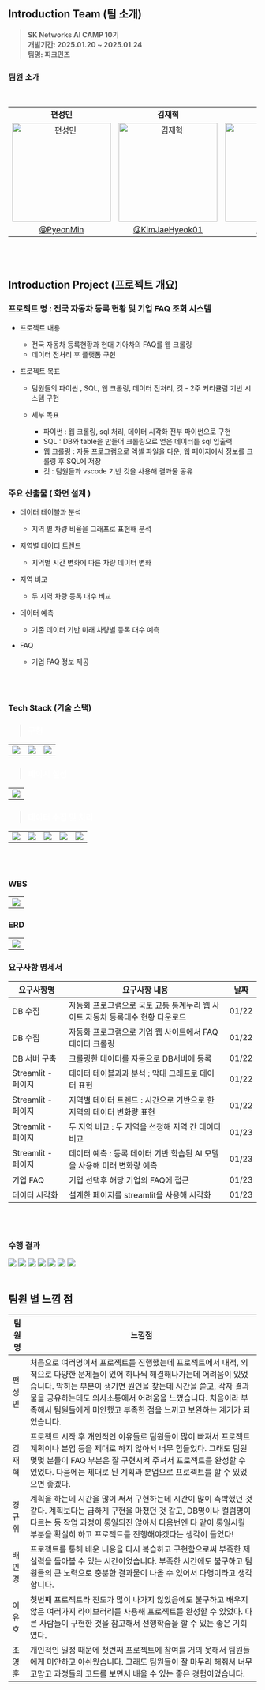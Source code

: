  
## Introduction Team (팀 소개)
> **SK Networks AI CAMP 10기** <br/> **개발기간: 2025.01.20 ~ 2025.01.24** <br/> **팀명: 피크민즈** 
### 팀원 소개
<table align=center>
  <tbody>
    <tr>
    <br>
      <td align=center><b>편성민</b></td>
      <td align=center><b>김재혁</b></td>
      <td align=center><b>경규휘</b></td>
      <td align=center><b>배민경</b></td>
      <td align=center><b>이유호</b></td>
      <td align=center><b>조영훈</b></td>
    </tr>
    <tr>
      <td align="center">
         <img src="https://github.com/SKNETWORKS-FAMILY-AICAMP/SKN10-1st-2Team/blob/main/img/red.png" width="200px;" alt="편성민"/>
      </td>
      <td align="center">
          <img src="https://github.com/SKNETWORKS-FAMILY-AICAMP/SKN10-1st-2Team/blob/main/img/blue.png" width="200px;" alt="김재혁"/>
      </td>
      <td align="center">
          <img src="https://github.com/SKNETWORKS-FAMILY-AICAMP/SKN10-1st-2Team/blob/main/img/ice.png" width="200px;" alt="경규휘"/>
      </td>
      <td align="center">
          <img src="https://github.com/SKNETWORKS-FAMILY-AICAMP/SKN10-1st-2Team/blob/main/img/yellow.png" width="200px;" alt="배민경"/>
      </td>
       <td align="center">
          <img src="https://github.com/SKNETWORKS-FAMILY-AICAMP/SKN10-1st-2Team/blob/main/img/stone.png" width="200px;" alt="이유호"/>
      </td>
       <td align="center">
          <img src="https://github.com/SKNETWORKS-FAMILY-AICAMP/SKN10-1st-2Team/blob/main/img/purple.png" width="200px;" alt="경규희"/>
      </td>
    </tr>
    <tr>
      <td><a href="https://github.com/PyeonMin"><div align=center>@PyeonMin</div></a></td>
      <td><a href="https://github.com/KimJaeHyeok01"><div align=center>@KimJaeHyeok01</div></a></td>
      <td><a href="https://github.com/kqe123"><div align=center>@kqe123</div></a></td>
      <td><a href="https://github.com/baeminkyeong"><div align=center>@baeminkyeong</div></a></td>
      <td><a href="https://github.com/netsma"><div align=center>@netsma</div></a></td>
      <td><a href="https://github.com/yhcho0319"><div align=center>@yhcho0319</div></a></td>
    </tr>
  </tbody>
</table>
<br>
</br>


## Introduction Project (프로젝트 개요)
### 프로젝트 명 : 전국 자동차 등록 현황 및 기업 FAQ 조회 시스템
- 프로젝트 내용
  
    - 전국 자동차 등록현황과 현대 기아차의 FAQ를 웹 크롤링
    - 데이터 전처리 후 플랫폼 구현

- 프로젝트 목표
  - 팀원들의 파이썬 , SQL, 웹 크롤링, 데이터 전처리, 깃 - 2주 커리큘럼 기반 시스템 구현

  - 세부 목표
    - 파이썬 : 웹 크롤링, sql 처리, 데이터 시각화 전부 파이썬으로 구현
    - SQL : DB와 table을 만들어 크롤링으로 얻은 데이터를 sql 입출력
    - 웹 크롤링 : 자동 프로그램으로 엑셀 파일을 다운, 웹 페이지에서 정보를 크롤링 후 SQL에 저장
    - 깃 : 팀원들과 vscode 기반 깃을 사용해 결과물 공유
      

### 주요 산출물 ( 화면 설계 )

- 데이터 테이블과 분석
  
	- 지역 별 차량 비율을 그래프로 표현해 분석
   
- 지역별 데이터 트렌드
  
	- 지역별 시간 변화에 따른 차량 데이터 변화
- 지역 비교
  
	- 두 지역 차량 등록 대수 비교
   
- 데이터 예측
  
	- 기존 데이터 기반 미래 차량별 등록 대수 예측
   
- FAQ
  
	- 기업 FAQ 정보 제공  

<br>
</br>



### Tech Stack (기술 스택)

>### <span style="color:white"> 구현</span>
<table>
  <tr>
    <td><img src="https://img.shields.io/badge/VScode-007ACC?style=for-the-badge&logo=Vscode&logoColor=white"/></td>
    <td><img src="https://img.shields.io/badge/Git-F05032?style=for-the-badge&logo=Git&logoColor=white"/></td>
    <td><img src="https://img.shields.io/badge/GitHub-181717?style=for-the-badge&logo=GitHub&logoColor=white"/></td>
  </tr>  
</table>

>### <span style="color:white"> 페이지 설정 </span>
<table>
  <tr>
    <td><img src="https://img.shields.io/badge/-Streamlit-FF4B4B?style=for-the-badge&logo=streamlit&logoColor=white"/></td>
  </tr>
</table>

>### <span style="color:white"> 데이터 수집 및 처리 </span>
<table>
  <tr>
    <td><img src="https://img.shields.io/badge/python-3776AB?style=for-the-badge&logo=python&logoColor=white"/></td>
    <td><img src="https://img.shields.io/badge/Selenium-43B02A?style=for-the-badge&logo=selenium&logoColor=white"/></td>
    <td><img src="https://img.shields.io/badge/pandas-150458?style=for-the-badge&logo=pandas&logoColor=white"/></td>
    <td><img src="https://img.shields.io/badge/Plotly-3F4F75?style=for-the-badge&logo=Plotly&logoColor=white"/></td>
    <td><img src="https://img.shields.io/badge/mysql-4479A1?style=for-the-badge&logo=mysql&logoColor=white"/></td>
  </tr>
</table>
<br>
</br>


### WBS

<table>
  <tr>
    <td><img src="https://github.com/SKNETWORKS-FAMILY-AICAMP/SKN10-1st-2Team/blob/main/img/wbs_01.png"/></td>
  </tr>  
</table>


### ERD

<table>
  <tr>
    <td><img src="https://github.com/SKNETWORKS-FAMILY-AICAMP/SKN10-1st-2Team/blob/main/img/erd_01.png"/></td>
  </tr>  
</table>


### 요구사항 명세서
|요구사항명|요구사항 내용|날짜|
|---|---|---|
|DB 수집|자동화 프로그램으로 국토 교통 통계누리 웹 사이트 자동차 등록대수 현황 다운로드|01/22|
|DB 수집|자동화 프로그램으로 기업 웹 사이트에서 FAQ 데이터 크롤링|01/22|
|DB 서버 구축|크롤링한 데이터를 자동으로 DB서버에 등록|01/22|
|Streamlit - 페이지|데이터 테이블과과 분석 : 막대 그래프로 데이터 표현|01/22|
|Streamlit - 페이지|지역별 데이터 트렌드 : 시간으로 기반으로 한 지역의 데이터 변화량 표현|01/22|
|Streamlit - 페이지|두 지역 비교 : 두 지역을 선정해 지역 간 데이터 비교|01/23|
|Streamlit - 페이지|데이터 예측 : 등록 데이터 기반 학습된 AI 모델을 사용해 미래 변화량 예측|01/23|
|기업 FAQ|기업 선택후 해당 기업의 FAQ에 접근|01/23|
|데이터 시각화|설계한 페이지를 streamlit을 사용해 시각화 |01/23|
<br>
</br>


### 수행 결과
<img src="https://github.com/SKNETWORKS-FAMILY-AICAMP/SKN10-1st-2Team/blob/main/img/%EC%88%98%ED%96%89%EA%B2%B0%EA%B3%BC_01.png">
<img src="https://github.com/SKNETWORKS-FAMILY-AICAMP/SKN10-1st-2Team/blob/main/img/%EC%88%98%ED%96%89%EA%B2%B0%EA%B3%BC_02.png">
<img src="https://github.com/SKNETWORKS-FAMILY-AICAMP/SKN10-1st-2Team/blob/main/img/%EC%88%98%ED%96%89%EA%B2%B0%EA%B3%BC_03.png">
<img src="https://github.com/SKNETWORKS-FAMILY-AICAMP/SKN10-1st-2Team/blob/main/img/%EC%88%98%ED%96%89%EA%B2%B0%EA%B3%BC_04.png">
<img src="https://github.com/SKNETWORKS-FAMILY-AICAMP/SKN10-1st-2Team/blob/main/img/%EC%88%98%ED%96%89%EA%B2%B0%EA%B3%BC_05.png">
<img src="https://github.com/SKNETWORKS-FAMILY-AICAMP/SKN10-1st-2Team/blob/main/img/%EC%88%98%ED%96%89%EA%B2%B0%EA%B3%BC_06.png">
<img src="https://github.com/SKNETWORKS-FAMILY-AICAMP/SKN10-1st-2Team/blob/main/img/faq_01.jpg">
<br>
</br>


## 팀원 별 느낌 점
|팀원명|느낌점|
|---|---|
|편성민| 처음으로 여러명이서 프로젝트를 진행했는데 프로젝트에서 내적, 외적으로 다양한 문제들이 있어 하나씩 해결해나가는데 어려움이 있었습니다. 막히는 부분이 생기면 원인을 찾는데 시간을 쏟고, 각자 결과물을 공유하는데도 의사소통에서 어려움을 느꼈습니다. 처음이라 부족해서 팀원들에게 미안했고 부족한 점을 느끼고 보완하는 계기가 되었습니다.|
|김재혁| 프로젝트 시작 후 개인적인 이유들로 팀원들이 많이 빠져서 프로젝트 계획이나 분업 등을 제대로 하지 않아서 너무 힘들었다. 그래도 팀원 몇몇 분들이 FAQ 부분은 잘 구현시켜 주셔서 프로젝트를 완성할 수 있었다. 다음에는 제대로 된 계획과 분업으로 프로젝트를 할 수 있었으면 좋겠다. |
|경규휘| 계획을 하는데 시간을 많이 써서 구현하는데 시간이 많이 촉박했던 것 같다. 계획보다는 급하게 구현을 마쳤던 것 같고, DB명이나 컬럼명이 다르는 등 작업 과정이 통일되진 않아서 다음번엔 다 같이 통일시킬 부분을 확실히 하고 프로젝트를 진행해야겠다는 생각이 들었다! |
|배민경| 프로젝트를 통해 배운 내용을 다시 복습하고 구현함으로써 부족한 제 실력을 돌아볼 수 있는 시간이었습니다. 부족한 시간에도 불구하고 팀원들의 큰 노력으로 충분한 결과물이 나올 수 있어서 다행이라고 생각합니다. |
|이유호| 첫번째 프로젝트라 진도가 많이 나가지 않았음에도 불구하고 배우지 않은 여러가지 라이브러리를 사용해 프로젝트를 완성할 수 있었다. 다른 사람들이 구현한 것을 참고해서 선행학습을 할 수 있는 좋은 기회였다. |
|조영훈| 개인적인 일정 때문에 첫번째 프로젝트에 참여를 거의 못해서 팀원들에게 미안하고 아쉬웠습니다. 그래도 팀원들이 잘 마무리 해줘서 너무 고맙고 과정들의 코드를 보면서 배울 수 있는 좋은 경험이었습니다. |



